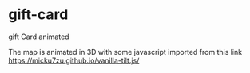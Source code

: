 # gift-card
gift Card animated

The map is animated in 3D with some javascript imported from this link https://micku7zu.github.io/vanilla-tilt.js/
